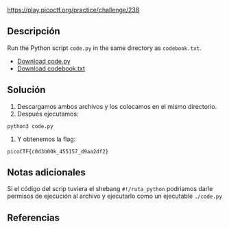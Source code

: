 https://play.picoctf.org/practice/challenge/238
## Descripción

Run the Python script `code.py` in the same directory as `codebook.txt`.
- [Download code.py](https://artifacts.picoctf.net/c/1/code.py)
- [Download codebook.txt](https://artifacts.picoctf.net/c/1/codebook.txt)
## Solución
1. Descargamos ambos archivos y los colocamos en el mismo directorio.
2. Después ejecutamos:
```
python3 code.py
```
1. Y obtenemos la flag:
```
picoCTF{c0d3b00k_455157_d9aa2df2}
```


## Notas adicionales
Si el código del scrip tuviera el shebang ```#!/ruta_python``` podriamos darle permisos de ejecución al archivo y ejecutarlo como un ejecutable ```./code.py```

## Referencias

